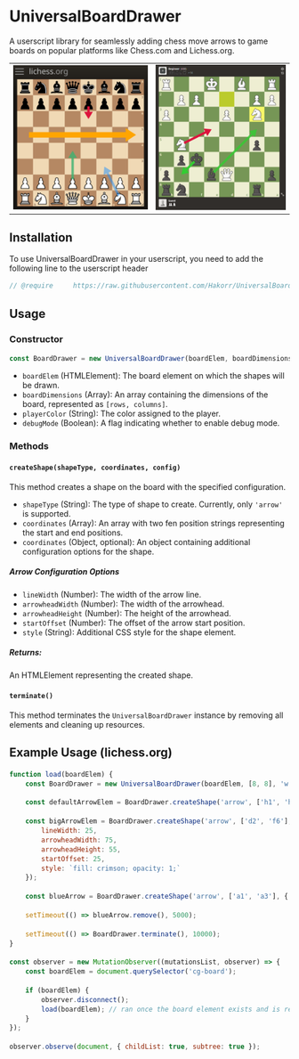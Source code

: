 # UniversalBoardDrawer
A userscript library for seamlessly adding chess move arrows to game boards on popular platforms like Chess.com and Lichess.org.

<table>
  <tr>
    <td>
      <img src="assets/example2.png" alt="Example 2" style="max-width: 100%; height: auto;">
    </td>
    <td>
      <img src="assets/example3.png" alt="Example 3" style="width: 500px; height: auto;">
    </td>
  </tr>
</table>

## Installation

To use UniversalBoardDrawer in your userscript, you need to add the following line to the userscript header

```js
// @require     https://raw.githubusercontent.com/Hakorr/UniversalBoardDrawer/main/UniversalBoardDrawer.js
```

## Usage

### Constructor
```javascript
const BoardDrawer = new UniversalBoardDrawer(boardElem, boardDimensions, playerColor, debugMode);
```

- `boardElem` (HTMLElement): The board element on which the shapes will be drawn.
- `boardDimensions` (Array): An array containing the dimensions of the board, represented as `[rows, columns]`.
- `playerColor` (String): The color assigned to the player.
- `debugMode` (Boolean): A flag indicating whether to enable debug mode.

### Methods

#### `createShape(shapeType, coordinates, config)`
This method creates a shape on the board with the specified configuration.

- `shapeType` (String): The type of shape to create. Currently, only `'arrow'` is supported.
- `coordinates` (Array): An array with two fen position strings representing the start and end positions.
- `coordinates` (Object, optional): An object containing additional configuration options for the shape.

##### Arrow Configuration Options
- `lineWidth` (Number): The width of the arrow line.
- `arrowheadWidth` (Number): The width of the arrowhead.
- `arrowheadHeight` (Number): The height of the arrowhead.
- `startOffset` (Number): The offset of the arrow start position.
- `style` (String): Additional CSS style for the shape element.

##### Returns:
An HTMLElement representing the created shape.

#### `terminate()`
This method terminates the `UniversalBoardDrawer` instance by removing all elements and cleaning up resources.

## Example Usage (lichess.org)

```javascript
function load(boardElem) {
    const BoardDrawer = new UniversalBoardDrawer(boardElem, [8, 8], 'w', false);

    const defaultArrowElem = BoardDrawer.createShape('arrow', ['h1', 'h6']);

    const bigArrowElem = BoardDrawer.createShape('arrow', ['d2', 'f6'], {
        lineWidth: 25,
        arrowheadWidth: 75,
        arrowheadHeight: 55,
        startOffset: 25,
        style: `fill: crimson; opacity: 1;`
    });

    const blueArrow = BoardDrawer.createShape('arrow', ['a1', 'a3'], { style: `fill: dodgerblue; opacity: 0.5;` });

    setTimeout(() => blueArrow.remove(), 5000);

    setTimeout(() => BoardDrawer.terminate(), 10000);
}

const observer = new MutationObserver((mutationsList, observer) => {
    const boardElem = document.querySelector('cg-board');

    if (boardElem) {
        observer.disconnect();
        load(boardElem); // ran once the board element exists and is ready
    }
});

observer.observe(document, { childList: true, subtree: true });
```
